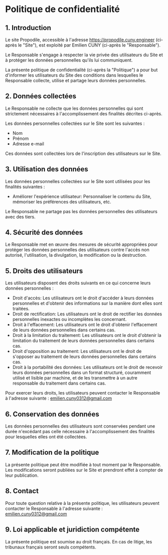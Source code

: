 # Politique de confidentialité

## 1. Introduction

Le site Propodile, accessible à l'adresse https://propodile.cuny.engineer (ci-après le "Site"), est exploité par Emilien CUNY (ci-après le "Responsable").

Le Responsable s'engage à respecter la vie privée des utilisateurs du Site et à protéger les données personnelles qu'ils lui communiquent.

La présente politique de confidentialité (ci-après la "Politique") a pour but d'informer les utilisateurs du Site des conditions dans lesquelles le Responsable collecte, utilise et partage leurs données personnelles.

## 2. Données collectées

Le Responsable ne collecte que les données personnelles qui sont strictement nécessaires à l'accomplissement des finalités décrites ci-après.

Les données personnelles collectées sur le Site sont les suivantes :

- Nom
- Prénom
- Adresse e-mail

Ces données sont collectées lors de l'inscription des utilisateurs sur le Site.

## 3. Utilisation des données

Les données personnelles collectées sur le Site sont utilisées pour les finalités suivantes :

- Améliorer l'expérience utilisateur: Personnaliser le contenu du Site, mémoriser les préférences des utilisateurs, etc.

Le Responsable ne partage pas les données personnelles des utilisateurs avec des tiers.

## 4. Sécurité des données

Le Responsable met en œuvre des mesures de sécurité appropriées pour protéger les données personnelles des utilisateurs contre l'accès non autorisé, l'utilisation, la divulgation, la modification ou la destruction.

## 5. Droits des utilisateurs

Les utilisateurs disposent des droits suivants en ce qui concerne leurs données personnelles :

- Droit d'accès: Les utilisateurs ont le droit d'accéder à leurs données personnelles et d'obtenir des informations sur la manière dont elles sont traitées.
- Droit de rectification: Les utilisateurs ont le droit de rectifier les données personnelles inexactes ou incomplètes les concernant.
- Droit à l'effacement: Les utilisateurs ont le droit d'obtenir l'effacement de leurs données personnelles dans certains cas.
- Droit à la limitation du traitement: Les utilisateurs ont le droit d'obtenir la limitation du traitement de leurs données personnelles dans certains cas.
- Droit d'opposition au traitement: Les utilisateurs ont le droit de s'opposer au traitement de leurs données personnelles dans certains cas.
- Droit à la portabilité des données: Les utilisateurs ont le droit de recevoir leurs données personnelles dans un format structuré, couramment utilisé et lisible par machine, et de les transmettre à un autre responsable du traitement dans certains cas.

Pour exercer leurs droits, les utilisateurs peuvent contacter le Responsable à l'adresse suivante : emilien.cuny0312@gmail.com

## 6. Conservation des données

Les données personnelles des utilisateurs sont conservées pendant une durée n'excédant pas celle nécessaire à l'accomplissement des finalités pour lesquelles elles ont été collectées.

## 7. Modification de la politique

La présente politique peut être modifiée à tout moment par le Responsable. Les modifications seront publiées sur le Site et prendront effet à compter de leur publication.

## 8. Contact

Pour toute question relative à la présente politique, les utilisateurs peuvent contacter le Responsable à l'adresse suivante : emilien.cuny0312@gmail.com

## 9. Loi applicable et juridiction compétente

La présente politique est soumise au droit français. En cas de litige, les tribunaux français seront seuls compétents.

